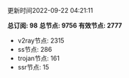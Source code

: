 更新时间2022-09-22 04:21:11

**总订阅: 98**
**总节点: 9756**
**有效节点: 2777**
- v2ray节点: 2315
- ss节点: 286
- trojan节点: 161
- ssr节点: 15
